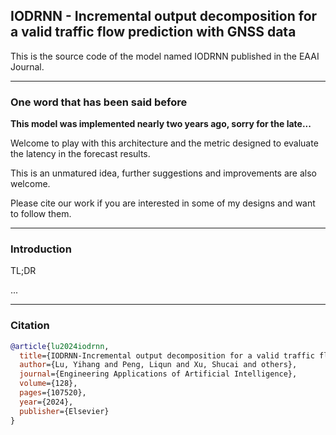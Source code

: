 ## IODRNN - Incremental output decomposition for a valid traffic flow prediction with GNSS data
This is the source code of the model named IODRNN published in the EAAI Journal.
****
### One word that has been said before 

**This model was implemented nearly two years ago, sorry for the late...**
 
Welcome to play with this architecture and the metric designed to evaluate the latency in the forecast results.

This is an unmatured idea, further suggestions and improvements are also welcome.

Please cite our work if you are interested in some of my designs and want to follow them.
****
### Introduction

TL;DR

...
****
### Citation

```bibtex
@article{lu2024iodrnn,
  title={IODRNN-Incremental output decomposition for a valid traffic flow prediction with GNSS data},  
  author={Lu, Yihang and Peng, Liqun and Xu, Shucai and others},  
  journal={Engineering Applications of Artificial Intelligence},  
  volume={128},  
  pages={107520},  
  year={2024},  
  publisher={Elsevier}
}
```
